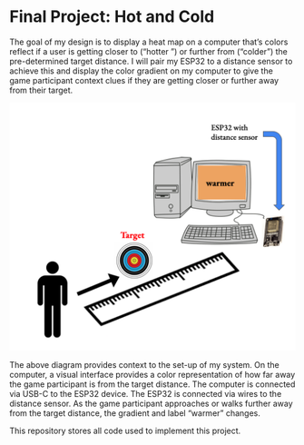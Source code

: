 <h1>Final Project: Hot and Cold</h1>

The goal of my design is to display a heat map on a computer that’s colors reflect if a user is getting closer to (“hotter ”) or further from (“colder”) the pre-determined target distance. I will pair my ESP32 to a distance sensor to achieve this and display the color gradient on my computer to give the game participant context clues if they are getting closer or further away from their target.

<img src="diagram.png">

The above diagram provides context to the set-up of my system. On the computer, a visual interface provides a color representation of how far away the game participant is from the target distance. The computer is connected via USB-C to the ESP32 device. The ESP32 is connected via wires to the distance sensor. As the game participant approaches or walks further away from the target distance, the gradient and label “warmer” changes. 

This repository stores all code used to implement this project.

